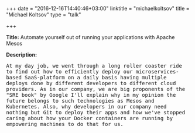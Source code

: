 +++
date = "2016-12-16T14:40:46+03:00"
linktitle = "michaelkoltsov"
title = "Michael Koltsov"
type = "talk"

+++

<div class="span-15  ">
  <div class="span-15  last ">
  <p><strong>Title:</strong>
Automate yourself out of running your applications with Apache Mesos
</p>

<p><strong>Description:</strong></p>

<p><pre style='white-space: pre-wrap;       /* Since CSS 2.1 */
    white-space: -moz-pre-wrap;  /* Mozilla, since 1999 */
    white-space: -pre-wrap;      /* Opera 4-6 */
    white-space: -o-pre-wrap;    /* Opera 7 */
    word-wrap: break-word;     '>
At my day job, we went through a long roller coaster ride to find out how to efficiently deploy our microservices-based SaaS-platform on a daily basis having multiple deploys done by different developers to different cloud providers. As in our company, we are big proponents of the "SRE book" by Google I'll explain why in my opinion the future belongs to such technologies as Mesos and Kubernetes. Also, why developers in our company need nothing but Git to deploy their apps and how we've stopped caring about how your Docker containers are running by empowering machines to do that for us.
</pre>

</p>

  </div>
</div>

